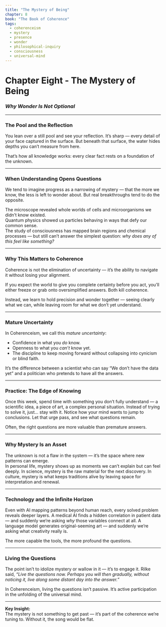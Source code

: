 ```yaml
---
title: "The Mystery of Being"
chapter: 8
book: "The Book of Coherence"
tags:
  - coherenceism
  - mystery
  - presence
  - wonder
  - philosophical-inquiry
  - consciousness
  - universal-mind
---
```

# Chapter Eight - The Mystery of Being

### *Why Wonder Is Not Optional*

---
### **The Pool and the Reflection**

You lean over a still pool and see your reflection. It’s sharp — every detail of your face captured in the surface. But beneath that surface, the water hides depths you can’t measure from here.

That’s how all knowledge works: every clear fact rests on a foundation of the unknown.

---
### **When Understanding Opens Questions**

We tend to imagine progress as a narrowing of mystery — that the more we know, the less is left to wonder about. But real breakthroughs tend to do the opposite.

The microscope revealed whole worlds of cells and microorganisms we didn’t know existed.  
Quantum physics showed us particles behaving in ways that defy our common sense.  
The study of consciousness has mapped brain regions and chemical processes — but still can’t answer the simplest question: _why does any of this feel like something?_

---
### **Why This Matters to Coherence**

Coherence is not the elimination of uncertainty — it’s the ability to navigate it without losing your alignment.

If you expect the world to give you complete certainty before you act, you’ll either freeze or grab onto oversimplified answers. Both kill coherence.

Instead, we learn to hold precision and wonder together — seeing clearly what we can, while leaving room for what we don’t yet understand.

---
### **Mature Uncertainty**

In Coherenceism, we call this _mature uncertainty_:

- Confidence in what you _do_ know.
- Openness to what you _can’t_ know yet.
- The discipline to keep moving forward without collapsing into cynicism or blind faith.

It’s the difference between a scientist who can say “We don’t have the data yet” and a politician who pretends to have all the answers.

---
### **Practice: The Edge of Knowing**

Once this week, spend time with something you don’t fully understand — a scientific idea, a piece of art, a complex personal situation. Instead of trying to solve it, just… stay with it. Notice how your mind wants to jump to conclusions. Let that urge pass, and see what questions remain.

Often, the right questions are more valuable than premature answers.

---
### **Why Mystery Is an Asset**

The unknown is not a flaw in the system — it’s the space where new patterns can emerge.  
In personal life, mystery shows up as moments we can’t explain but can feel deeply. In science, mystery is the raw material for the next discovery. In culture, mystery is what keeps traditions alive by leaving space for interpretation and renewal.

---
### **Technology and the Infinite Horizon**

Even with AI mapping patterns beyond human reach, every solved problem reveals deeper layers. A medical AI finds a hidden correlation in patient data — and suddenly we’re asking _why_ those variables connect at all. A language model generates original-seeming art — and suddenly we’re asking what creativity really is.

The more capable the tools, the more profound the questions.

---
### **Living the Questions**

The point isn’t to idolize mystery or wallow in it — it’s to engage it. Rilke said, _“Live the questions now. Perhaps you will then gradually, without noticing it, live along some distant day into the answer.”_

In Coherenceism, living the questions isn’t passive. It’s active participation in the unfolding of the universal mind.

---
**Key Insight:**  
The mystery is not something to get past — it’s part of the coherence we’re tuning to. Without it, the song would be flat.